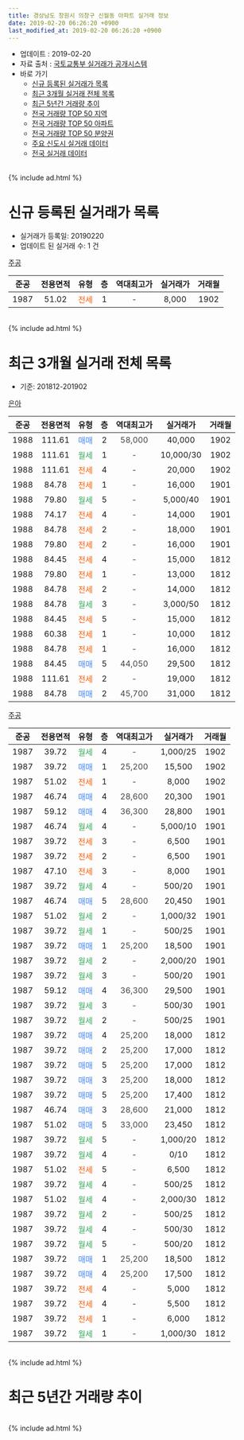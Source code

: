 ```yaml
---
title: 경상남도 창원시 의창구 신월동 아파트 실거래 정보
date: 2019-02-20 06:26:20 +0900
last_modified_at: 2019-02-20 06:26:20 +0900
---
```


* 업데이트 : 2019-02-20
* 자료 출처 : [국토교통부 실거래가 공개시스템](http://rt.molit.go.kr)
* 바로 가기
    * [신규 등록된 실거래가 목록](#신규-등록된-실거래가-목록)
    * [최근 3개월 실거래 전체 목록](#최근-3개월-실거래-전체-목록)
    * [최근 5년간 거래량 추이](#최근-5년간-거래량-추이)
    * [전국 거래량 TOP 50 지역](https://inasie.github.io/apt-trade-info/최근-3개월-전국에서-가장-거래가-많이-발생한-지역)
    * [전국 거래량 TOP 50 아파트](https://inasie.github.io/apt-trade-info/최근-3개월-전국에서-가장-거래가-많이-발생한-아파트)
    * [전국 거래량 TOP 50 분양권](https://inasie.github.io/apt-trade-info/최근-3개월-전국에서-가장-거래가-많이-발생한-분양권)
    * [주요 신도시 실거래 데이터](https://inasie.github.io/apt-trade-info/주요-신도시)
    * [전국 실거래 데이터](https://inasie.github.io/apt-trade-info/전국)
<br>
{% include ad.html %}
<br>

# 신규 등록된 실거래가 목록
* 실거래가 등록일: 20190220
* 업데이트 된 실거래 수: 1 건


[주공](https://search.naver.com/search.naver?query=%EA%B2%BD%EC%83%81%EB%82%A8%EB%8F%84+%EC%B0%BD%EC%9B%90%EC%8B%9C+%EC%9D%98%EC%B0%BD%EA%B5%AC+%EC%8B%A0%EC%9B%94%EB%8F%99+%EC%A3%BC%EA%B3%B5)

|준공|전용면적|유형|층|역대최고가|실거래가|거래월|
|:---:|:---:|:---:|:---:|:---:|:---:|:---:|
|1987|51.02|<span style="color:#ff5a00">전세</span>|1|<span style="color:#444444">-</span>|8,000|1902|


<br>
{% include ad.html %}
<br>

# 최근 3개월 실거래 전체 목록
* 기준: 201812-201902


[은아](https://search.naver.com/search.naver?query=%EA%B2%BD%EC%83%81%EB%82%A8%EB%8F%84+%EC%B0%BD%EC%9B%90%EC%8B%9C+%EC%9D%98%EC%B0%BD%EA%B5%AC+%EC%8B%A0%EC%9B%94%EB%8F%99+%EC%9D%80%EC%95%84)

|준공|전용면적|유형|층|역대최고가|실거래가|거래월|
|:---:|:---:|:---:|:---:|:---:|:---:|:---:|
|1988|111.61|<span style="color:#4285f3">매매</span>|2|<span style="color:#444444">58,000</span>|40,000|1902|
|1988|111.61|<span style="color:#34a853">월세</span>|1|<span style="color:#444444">-</span>|10,000/30|1902|
|1988|111.61|<span style="color:#ff5a00">전세</span>|4|<span style="color:#444444">-</span>|20,000|1902|
|1988|84.78|<span style="color:#ff5a00">전세</span>|1|<span style="color:#444444">-</span>|16,000|1901|
|1988|79.80|<span style="color:#34a853">월세</span>|5|<span style="color:#444444">-</span>|5,000/40|1901|
|1988|74.17|<span style="color:#ff5a00">전세</span>|4|<span style="color:#444444">-</span>|14,000|1901|
|1988|84.78|<span style="color:#ff5a00">전세</span>|2|<span style="color:#444444">-</span>|18,000|1901|
|1988|79.80|<span style="color:#ff5a00">전세</span>|2|<span style="color:#444444">-</span>|16,000|1901|
|1988|84.45|<span style="color:#ff5a00">전세</span>|4|<span style="color:#444444">-</span>|15,000|1812|
|1988|79.80|<span style="color:#ff5a00">전세</span>|1|<span style="color:#444444">-</span>|13,000|1812|
|1988|84.78|<span style="color:#ff5a00">전세</span>|2|<span style="color:#444444">-</span>|14,000|1812|
|1988|84.78|<span style="color:#34a853">월세</span>|3|<span style="color:#444444">-</span>|3,000/50|1812|
|1988|84.45|<span style="color:#ff5a00">전세</span>|5|<span style="color:#444444">-</span>|15,000|1812|
|1988|60.38|<span style="color:#ff5a00">전세</span>|1|<span style="color:#444444">-</span>|10,000|1812|
|1988|84.78|<span style="color:#ff5a00">전세</span>|1|<span style="color:#444444">-</span>|16,000|1812|
|1988|84.45|<span style="color:#4285f3">매매</span>|5|<span style="color:#444444">44,050</span>|29,500|1812|
|1988|111.61|<span style="color:#ff5a00">전세</span>|2|<span style="color:#444444">-</span>|19,000|1812|
|1988|84.78|<span style="color:#4285f3">매매</span>|2|<span style="color:#444444">45,700</span>|31,000|1812|

[주공](https://search.naver.com/search.naver?query=%EA%B2%BD%EC%83%81%EB%82%A8%EB%8F%84+%EC%B0%BD%EC%9B%90%EC%8B%9C+%EC%9D%98%EC%B0%BD%EA%B5%AC+%EC%8B%A0%EC%9B%94%EB%8F%99+%EC%A3%BC%EA%B3%B5)

|준공|전용면적|유형|층|역대최고가|실거래가|거래월|
|:---:|:---:|:---:|:---:|:---:|:---:|:---:|
|1987|39.72|<span style="color:#34a853">월세</span>|4|<span style="color:#444444">-</span>|1,000/25|1902|
|1987|39.72|<span style="color:#4285f3">매매</span>|1|<span style="color:#444444">25,200</span>|15,500|1902|
|1987|51.02|<span style="color:#ff5a00">전세</span>|1|<span style="color:#444444">-</span>|8,000|1902|
|1987|46.74|<span style="color:#4285f3">매매</span>|4|<span style="color:#444444">28,600</span>|20,300|1901|
|1987|59.12|<span style="color:#4285f3">매매</span>|4|<span style="color:#444444">36,300</span>|28,800|1901|
|1987|46.74|<span style="color:#34a853">월세</span>|4|<span style="color:#444444">-</span>|5,000/10|1901|
|1987|39.72|<span style="color:#ff5a00">전세</span>|3|<span style="color:#444444">-</span>|6,500|1901|
|1987|39.72|<span style="color:#ff5a00">전세</span>|2|<span style="color:#444444">-</span>|6,500|1901|
|1987|47.10|<span style="color:#ff5a00">전세</span>|3|<span style="color:#444444">-</span>|8,000|1901|
|1987|39.72|<span style="color:#34a853">월세</span>|4|<span style="color:#444444">-</span>|500/20|1901|
|1987|46.74|<span style="color:#4285f3">매매</span>|5|<span style="color:#444444">28,600</span>|20,450|1901|
|1987|51.02|<span style="color:#34a853">월세</span>|2|<span style="color:#444444">-</span>|1,000/32|1901|
|1987|39.72|<span style="color:#34a853">월세</span>|1|<span style="color:#444444">-</span>|500/25|1901|
|1987|39.72|<span style="color:#4285f3">매매</span>|1|<span style="color:#444444">25,200</span>|18,500|1901|
|1987|39.72|<span style="color:#34a853">월세</span>|2|<span style="color:#444444">-</span>|2,000/20|1901|
|1987|39.72|<span style="color:#34a853">월세</span>|3|<span style="color:#444444">-</span>|500/20|1901|
|1987|59.12|<span style="color:#4285f3">매매</span>|4|<span style="color:#444444">36,300</span>|29,500|1901|
|1987|39.72|<span style="color:#34a853">월세</span>|3|<span style="color:#444444">-</span>|500/30|1901|
|1987|39.72|<span style="color:#34a853">월세</span>|2|<span style="color:#444444">-</span>|500/25|1901|
|1987|39.72|<span style="color:#4285f3">매매</span>|4|<span style="color:#444444">25,200</span>|18,000|1812|
|1987|39.72|<span style="color:#4285f3">매매</span>|2|<span style="color:#444444">25,200</span>|17,000|1812|
|1987|39.72|<span style="color:#4285f3">매매</span>|5|<span style="color:#444444">25,200</span>|17,000|1812|
|1987|39.72|<span style="color:#4285f3">매매</span>|3|<span style="color:#444444">25,200</span>|18,000|1812|
|1987|39.72|<span style="color:#4285f3">매매</span>|5|<span style="color:#444444">25,200</span>|17,400|1812|
|1987|46.74|<span style="color:#4285f3">매매</span>|3|<span style="color:#444444">28,600</span>|21,000|1812|
|1987|51.02|<span style="color:#4285f3">매매</span>|5|<span style="color:#444444">33,000</span>|23,450|1812|
|1987|39.72|<span style="color:#34a853">월세</span>|5|<span style="color:#444444">-</span>|1,000/20|1812|
|1987|39.72|<span style="color:#34a853">월세</span>|4|<span style="color:#444444">-</span>|0/10|1812|
|1987|51.02|<span style="color:#ff5a00">전세</span>|5|<span style="color:#444444">-</span>|6,500|1812|
|1987|39.72|<span style="color:#34a853">월세</span>|4|<span style="color:#444444">-</span>|500/25|1812|
|1987|51.02|<span style="color:#34a853">월세</span>|4|<span style="color:#444444">-</span>|2,000/30|1812|
|1987|39.72|<span style="color:#34a853">월세</span>|2|<span style="color:#444444">-</span>|500/25|1812|
|1987|39.72|<span style="color:#34a853">월세</span>|4|<span style="color:#444444">-</span>|500/30|1812|
|1987|39.72|<span style="color:#34a853">월세</span>|5|<span style="color:#444444">-</span>|500/20|1812|
|1987|39.72|<span style="color:#4285f3">매매</span>|1|<span style="color:#444444">25,200</span>|18,500|1812|
|1987|39.72|<span style="color:#4285f3">매매</span>|4|<span style="color:#444444">25,200</span>|17,500|1812|
|1987|39.72|<span style="color:#ff5a00">전세</span>|4|<span style="color:#444444">-</span>|5,000|1812|
|1987|39.72|<span style="color:#ff5a00">전세</span>|4|<span style="color:#444444">-</span>|5,500|1812|
|1987|39.72|<span style="color:#ff5a00">전세</span>|1|<span style="color:#444444">-</span>|6,000|1812|
|1987|39.72|<span style="color:#34a853">월세</span>|1|<span style="color:#444444">-</span>|1,000/30|1812|


<br>
{% include ad.html %}
<br>

# 최근 5년간 거래량 추이


<div style="width:100%;">
    <canvas id="deal_progress" height="200"></canvas>
</div>

<script>
new Chart(document.getElementById("deal_progress"), {
    type: 'line',
    data: {
        labels: ['201402','201403','201404','201405','201406','201407','201408','201409','201410','201411','201412','201501','201502','201503','201504','201505','201506','201507','201508','201509','201510','201511','201512','201601','201602','201603','201604','201605','201606','201607','201608','201609','201610','201611','201612','201701','201702','201703','201704','201705','201706','201707','201708','201709','201710','201711','201712','201801','201802','201803','201804','201805','201806','201807','201808','201809','201810','201811','201812','201901','201902'],
        datasets: [{
            label: '매매',
            pointRadius: 1,
            data: [25, 25, 17, 18, 19, 22, 10, 20, 14, 13, 5, 25, 13, 24, 14, 10, 21, 14, 6, 11, 16, 11, 4, 5, 5, 9, 8, 5, 13, 13, 10, 13, 14, 11, 5, 3, 7, 13, 7, 6, 16, 8, 10, 14, 9, 9, 8, 14, 7, 21, 12, 6, 5, 5, 11, 12, 14, 11, 11, 5, 2],
            borderColor: "rgba(255, 201, 14, 1)",
            backgroundColor: "rgba(255, 201, 14, 0.5)",
            fill: false,
            lineTension: 0
        },{
            label: '전월세',
            pointRadius: 1,
            data: [29, 43, 20, 19, 26, 23, 22, 31, 32, 28, 25, 36, 39, 34, 30, 22, 20, 22, 21, 19, 27, 27, 23, 32, 25, 18, 21, 20, 19, 12, 19, 15, 27, 36, 15, 20, 35, 22, 26, 21, 18, 20, 19, 23, 23, 19, 29, 37, 27, 26, 28, 27, 30, 18, 19, 17, 26, 34, 20, 16, 4],
            borderColor: "rgba(0, 141, 185, 1)",
            backgroundColor: "rgba(0, 141, 185, 0.5)",
            fill: false,
            lineTension: 0
        }
        ]
    },
    options: {
        responsive: true,
        title: {
            display: false
        },
        tooltips: {
            mode: 'index',
            intersect: false
        },
        hover: {
            mode: 'nearest',
            intersect: true
        },
        scales: {
            xAxes: [{
                display: true,
                scaleLabel: {
                    display: true,
                    labelString: '년/월'
                }
            }],
            yAxes: [{
                display: true,
                ticks: {
                    suggestedMin: 0,
                },
                scaleLabel: {
                    display: true,
                    labelString: '실거래 수'
                }
            }]
        }
    }
});

</script>


<br>
{% include ad.html %}
<br>

